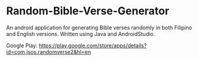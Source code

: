 # Random-Bible-Verse-Generator
An android application for generating Bible verses randomly in both Filipino and English versions.
Written using Java and AndroidStudio.

Google Play: https://play.google.com/store/apps/details?id=com.jsos.randomverse2&hl=en

